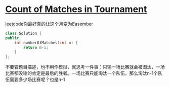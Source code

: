 # [Count of Matches in Tournament](https://leetcode.com/problems/count-of-matches-in-tournament)

leetcode你最好真的让这个月变为Easember
```c++
class Solution {
public:
    int numberOfMatches(int n) {
        return n-1;
    }
};
```
不要管题目描述，也不用作模拟，就思考一件事：只输一场比赛就会被淘汰，一场比赛都没输的肯定是最后的胜者。一场比赛只能淘汰一个队伍，那么淘汰n-1个队伍需要多少场比赛呢？也是n-1